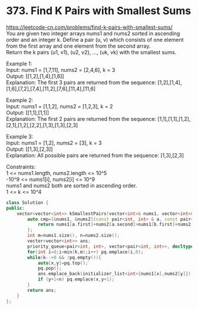 # 373. Find K Pairs with Smallest Sums
https://leetcode-cn.com/problems/find-k-pairs-with-smallest-sums/  
You are given two integer arrays nums1 and nums2 sorted in ascending order and an integer k. 
Define a pair (u, v) which consists of one element from the first array and one element from the second array.  
Return the k pairs (u1, v1), (u2, v2), ..., (uk, vk) with the smallest sums.  

Example 1:   
Input: nums1 = [1,7,11], nums2 = [2,4,6], k = 3  
Output: [[1,2],[1,4],[1,6]]  
Explanation: The first 3 pairs are returned from the sequence: [1,2],[1,4],[1,6],[7,2],[7,4],[11,2],[7,6],[11,4],[11,6]  

Example 2:  
Input: nums1 = [1,1,2], nums2 = [1,2,3], k = 2  
Output: [[1,1],[1,1]]  
Explanation: The first 2 pairs are returned from the sequence: [1,1],[1,1],[1,2],[2,1],[1,2],[2,2],[1,3],[1,3],[2,3]  

Example 3:  
Input: nums1 = [1,2], nums2 = [3], k = 3  
Output: [[1,3],[2,3]]  
Explanation: All possible pairs are returned from the sequence: [1,3],[2,3]  

Constraints:  
1 <= nums1.length, nums2.length <= 10^5  
-10^9 <= nums1[i], nums2[i] <= 10^9  
nums1 and nums2 both are sorted in ascending order.  
1 <= k <= 10^4  

``` cpp
class Solution {
public:
    vector<vector<int>> kSmallestPairs(vector<int>& nums1, vector<int>& nums2, int k) {
        auto cmp=[&nums1, &nums2](const pair<int, int> & a, const pair<int, int> & b){
            return nums1[a.first]+nums2[a.second]>nums1[b.first]+nums2[b.second];
        };
        int m=nums1.size(), n=nums2.size();
        vector<vector<int>> ans;
        priority_queue<pair<int, int>, vector<pair<int, int>>, decltype(cmp)> pq(cmp);
        for(int i=0;i<min(k,m);i++) pq.emplace(i,0);
        while(k-->0 && !pq.empty()){
            auto[x,y]=pq.top();
            pq.pop();
            ans.emplace_back(initializer_list<int>{nums1[x],nums2[y]});
            if (y+1<n) pq.emplace(x,y+1);
        }
        return ans;
    }
};
```
